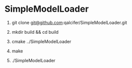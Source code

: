 # SimpleModelLoader

1. git clone git@github.com:qalcifer/SimpleModelLoader.git

2. mkdir build && cd build

3. cmake ../SimpleModelLoader

4. make

5. ./SimpleModelLoader
